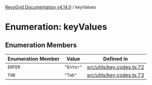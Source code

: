 [RevoGrid Documentation v4.14.0](README.md) / keyValues

# Enumeration: keyValues

## Enumeration Members

| Enumeration Member | Value | Defined in |
| ------ | ------ | ------ |
| `ENTER` | `"Enter"` | [src/utils/key.codes.ts:72](https://github.com/revolist/revogrid/blob/2b1eda543a592a83efe8431f6a1b419eb9a6f193/src/utils/key.codes.ts#L72) |
| `TAB` | `"Tab"` | [src/utils/key.codes.ts:73](https://github.com/revolist/revogrid/blob/2b1eda543a592a83efe8431f6a1b419eb9a6f193/src/utils/key.codes.ts#L73) |
